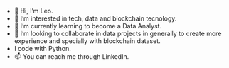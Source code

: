 - 👋 Hi, I’m Leo.
- 👀 I’m interested in tech, data and blockchain tecnology.
- 🌱 I’m currently learning to become a Data Analyst.
- 💞️ I’m looking to collaborate in data projects in generally to create more experience and specially with blockchain dataset.
- I code with Python.
- 📫 You can reach me through LinkedIn.
  
